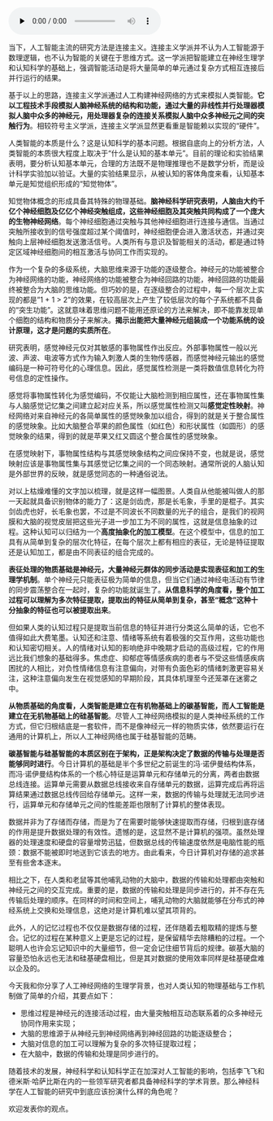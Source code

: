 <audio id="audio" title="16 人工神经网络 | 道法自然，久藏玄冥：神经网络的生理学背景" controls="" preload="none"><source id="mp3" src="https://static001.geekbang.org/resource/audio/d4/5b/d4863e5ef47f966bc5f92046d08a535b.mp3"></audio>

当下，人工智能主流的研究方法是连接主义。连接主义学派并不认为人工智能源于数理逻辑，也不认为智能的关键在于思维方式。这一学派把智能建立在神经生理学和认知科学的基础上，强调智能活动是将大量简单的单元通过复杂方式相互连接后并行运行的结果。

基于以上的思路，连接主义学派通过人工构建神经网络的方式来模拟人类智能。**它以工程技术手段模拟人脑神经系统的结构和功能，通过大量的非线性并行处理器模拟人脑中众多的神经元，用处理器复杂的连接关系模拟人脑中众多神经元之间的突触行为**。相较符号主义学派，连接主义学派显然更看重是智能赖以实现的“硬件”。

人类智能的本质是什么？这是认知科学的基本问题。根据自底向上的分析方法，人类智能的本质很大程度上取决于“什么是认知的基本单元”。目前的理论和实验结果表明，要分析认知基本单元，合理的方法既不是物理推理也不是数学分析，而是设计科学实验加以验证。大量的实验结果显示，从被认知的客体角度来看，认知基本单元是知觉组织形成的“知觉物体”。

知觉物体概念的形成具备其特殊的物理基础。**脑神经科学研究表明，人脑由大约千亿个神经细胞及亿亿个神经突触组成，这些神经细胞及其突触共同构成了一个庞大的生物神经网络**。每个神经细胞通过突触与其他神经细胞进行连接与通信。当通过突触所接收到的信号强度超过某个阈值时，神经细胞便会进入激活状态，并通过突触向上层神经细胞发送激活信号。人类所有与意识及智能相关的活动，都是通过特定区域神经细胞间的相互激活与协同工作而实现的。

作为一个复杂的多级系统，大脑思维来源于功能的逐级整合。神经元的功能被整合为神经网络的功能，神经网络的功能被整合为神经回路的功能，神经回路的功能最终被整合为大脑的思维功能。但巧妙的是，在逐级整合的过程中，每一个层次上实现的都是”1 + 1 &gt; 2”的效果，在较高层次上产生了较低层次的每个子系统都不具备的“突生功能”。这就意味着思维问题不能用还原论的方法来解决，即不能靠发现单个细胞的结构和物质分子来解决。**揭示出能把大量神经元组装成一个功能系统的设计原理，这才是问题的实质所在**。

研究表明，感觉神经元仅对其敏感的事物属性作出反应。外部事物属性一般以光波、声波、电波等方式作为输入刺激人类的生物传感器，而感觉神经元输出的感觉编码是一种可符号化的心理信息。因此，感觉属性检测是一类将数值信息转化为符号信息的定性操作。

感觉将事物属性转化为感觉编码，不仅能让大脑检测到相应属性，还在事物属性集与人脑感觉记忆集之间建立起对应关系，所以感觉属性检测又叫**感觉定性映射**。神经网络对来自神经元的各简单属性的感觉映象加以组合，得到的就是关于整合属性的感觉映象。比如大脑整合苹果的颜色属性（如红色）和形状属性（如圆形）的感觉映象的结果，得到的就是苹果又红又圆这个整合属性的感觉映象。

在感觉映射下，事物属性结构与其感觉映象结构之间应保持不变，也就是说，感觉映射应该是事物属性集与其感觉记忆集之间的一个同态映射。通常所说的人脑认知是外部世界的反映，就是感觉同态的一种通俗说法。

对以上枯燥难懂的文字加以梳理，就是这样一幅图景。人类自从他能被叫做人的那一天起就具备识别物体的能力了：这是剑齿虎，那是长毛象，手里的是棍子。其实剑齿虎也好，长毛象也罢，不过是不同波长不同数量的光子的组合，是我们的视网膜和大脑的视觉皮层把这些光子进一步加工为不同的属性，这就是信息抽象的过程。这种认知可以归结为一个**高度抽象化的加工模型**。在这个模型中，信息的加工具有从简单到复杂的层次化特征，在每个层次上都有相应的表征，无论是特征提取还是认知加工，都是由不同表征的组合完成的。

**表征处理的物质基础是神经元，大量神经元群体的同步活动是实现表征和加工的生理学机制**。单个神经元只能表征极为简单的信息，但当它们通过神经电活动有节律的同步震荡整合在一起时，复杂的功能就诞生了。**从信息科学的角度看，整个加工过程可以理解为多次特征提取，提取出的特征从简单到复杂，甚至“概念”这种十分抽象的特征也可以被提取出来**。

但如果人类的认知过程只是提取当前信息的特征并进行分类这么简单的话，它也不值得如此大费笔墨。认知还和注意、情绪等系统有着极强的交互作用，这些功能也和认知密切相关。人的情绪对认知的影响绝非中晚期才启动的高级过程，它的作用远比我们想象的基础得多。焦虑症、抑郁症等情感疾病的患者与不受这些情感疾病困扰的人相比，对负性情绪信息有注意偏向，对带有负面色彩的情绪刺激更容易关注，这种注意偏向发生在视觉感知的早期阶段，其具体机理至今还笼罩在迷雾之中。

**从物质基础的角度看，人类智能是建立在有机物基础上的碳基智能，而人工智能是建立在无机物基础上的硅基智能**。尽管人工神经网络模拟的是人类神经系统的工作方式，但它归根结底是一套软件，而不是像神经元一样的物质实体，依然要运行在通用的计算机上，所以人工神经网络也属于硅基智能的范畴。

**碳基智能与硅基智能的本质区别在于架构，正是架构决定了数据的传输与处理是否能够同时进行**。今日计算机的基础是半个多世纪之前诞生的冯·诺伊曼结构体系，而冯·诺伊曼结构体系的一个核心特征是运算单元和存储单元的分离，两者由数据总线连接。运算单元需要从数据总线接收来自存储单元的数据，运算完成后再将运算结果通过数据总线传回给存储单元。这样一来，数据的传输与处理就无法同步进行，运算单元和存储单元之间的性能差距也限制了计算机的整体表现。

数据并非为了存储而存储，而是为了在需要时能够快速提取而存储，归根到底存储的作用是提升数据处理的有效性。遗憾的是，这显然不是计算机的强项。虽然处理器的处理速度和硬盘的容量增势迅猛，但数据总线的传输速度依然是电脑性能的瓶颈：数据不能被即时地送到它该去的地方。由此看来，今日计算机对存储的追求甚至有些舍本逐末。

相比之下，在人类和老鼠等其他哺乳动物的大脑中，数据的传输和处理都由突触和神经元之间的交互完成。重要的是，数据的传输和处理是同步进行的，并不存在先传输后处理的顺序。在同样的时间和空间上，哺乳动物的大脑就能够在分布式的神经系统上交换和处理信息，这绝对是计算机难以望其项背的。

此外，人的记忆过程也不仅仅是数据存储的过程，还伴随着去粗取精的提炼与整合。记忆的过程在某种意义上更是忘记的过程，是保留精华去除糟粕的过程。一个聪明人也许会忘记知识中的大量细节，但一定会记住细节背后的规律。碳基大脑的容量恐怕永远也无法和硅基硬盘相比，但是其对数据的使用效率同样是硅基硬盘难以企及的。

今天我和你分享了人工神经网络的生理学背景，也对人类认知的物理基础与工作机制做了简单的介绍，其要点如下：

- 思维过程是神经元的连接活动过程，由大量突触相互动态联系着的众多神经元协同作用来实现；
- 大脑的思维源于从神经元到神经网络再到神经回路的功能逐级整合；
- 大脑对信息的加工可以理解为复杂的多次特征提取过程；
- 在大脑中，数据的传输和处理是同步进行的。

随着技术的发展，神经科学和认知科学正在加深对人工智能的影响，包括李飞飞和德米斯·哈萨比斯在内的一些领军研究者都具备神经科学的学术背景。那么神经科学在人工智能的研究中到底应该扮演什么样的角色呢？

欢迎发表你的观点。

<img src="https://static001.geekbang.org/resource/image/eb/30/eb0908de1ebf5914ced2fa63fcf34c30.jpg" alt="">


